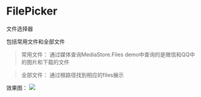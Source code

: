 # FilePicker
文件选择器

包括常用文件和全部文件

>常用文件：
通过媒体查询MediaStore.Files
demo中查询的是微信和QQ中的图片和下载的文件

>全部文件：
 通过根路径找到相应的files展示
 
效果图：
![](https://github.com/chsmy/FilePicker/blob/master/images/2012.gif)

